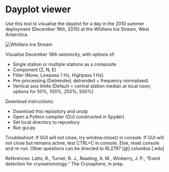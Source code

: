 # Dayplot viewer

Use this tool to visualise the dayplot for a day in the 2010 summer deployment (December 16th, 2010) at the Whillans Ice Stream, West Antarctica.


![Whillans Ice Stream](https://github.com/[beccalatto]/[WIS_cryoseism_GUI]/blob/main/images/BB_RESET.png)

Visualise December 16th seismicity, with options of:
- Single station or multiple stations as a composite
- Component (Z, N, E)
- Filter (None, Lowpass 1 Hz, Highpass 1 Hz)
- Pre-processing (Detrended, detrended + frequency normalised)
- Vertical axis limits (Default = central station median at local noon; options for 50%, 100%, 250%, 500%)

Download instructions:
- Download this repository and unzip
- Open a Python compiler (GUI constructed in Spyder)
- Set local directory to repository
- Run gui.py

Troubleshoot:
If GUI will not close, try window.close() in console. 
If GUI will not close but remains active, test CTRL+C in console. Else, reset console and re-run.
Other questions can be directed to RL2797 [@] columbia [.edu]

References:
Latto, R., Turner, R. J., Reading, A. M., Winberry, J. P., “Event detection for cryoseismology.” The Cryosphere, in prep.
